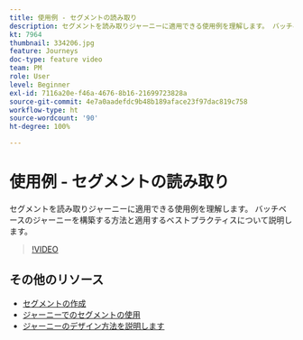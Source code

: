```yaml
---
title: 使用例 - セグメントの読み取り
description: セグメントを読み取りジャーニーに適用できる使用例を理解します。 バッチベースのジャーニーを構築する方法と適用するベストプラクティスについて説明します。
kt: 7964
thumbnail: 334206.jpg
feature: Journeys
doc-type: feature video
team: PM
role: User
level: Beginner
exl-id: 7116a20e-f46a-4676-8b16-21699723828a
source-git-commit: 4e7a0aadefdc9b48b189aface23f97dac819c758
workflow-type: ht
source-wordcount: '90'
ht-degree: 100%

---
```


# 使用例 - セグメントの読み取り

セグメントを読み取りジャーニーに適用できる使用例を理解します。 バッチベースのジャーニーを構築する方法と適用するベストプラクティスについて説明します。

>[!VIDEO](https://video.tv.adobe.com/v/334206?quality=12)

## その他のリソース

* [セグメントの作成](https://experienceleague.adobe.com/docs/journey-optimizer/using/segment/segments/creating-a-segment.html?lang=ja)
* [ジャーニーでのセグメントの使用](https://experienceleague.adobe.com/docs/journey-optimizer/using/orchestrate-journeys/about-journey-building/read-segment.html?lang=ja)
* [ジャーニーのデザイン方法を説明します](https://experienceleague.adobe.com/docs/journey-optimizer/using/orchestrate-journeys/create-journey/using-the-journey-designer.html?lang=ja)
